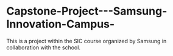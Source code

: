 # Capstone-Project---Samsung-Innovation-Campus-
This is a project within the SIC course organized by Samsung in collaboration with the school.
